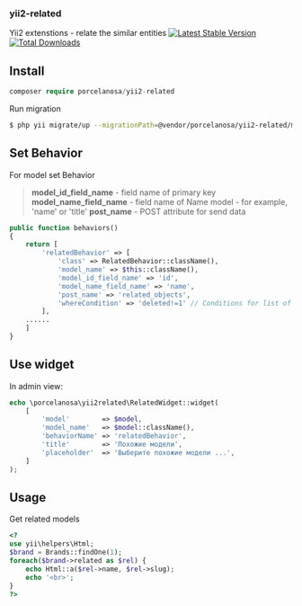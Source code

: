 ### yii2-related
Yii2 extenstions - relate the similar entities
[![Latest Stable Version](https://poser.pugx.org/porcelanosa/yii2-related/v/stable)](https://packagist.org/packages/porcelanosa/yii2-related)
[![Total Downloads](https://poser.pugx.org/porcelanosa/yii2-related/downloads)](https://packagist.org/packages/porcelanosa/yii2-related)
## Install 

```php
composer require porcelanosa/yii2-related
```
Run migration
```bash
$ php yii migrate/up --migrationPath=@vendor/porcelanosa/yii2-related/migrations
```

## Set Behavior
For model set Behavior

> **model_id_field_name** - field name of primary key 
> **model_name_field_name** - field name of Name model - for example, 'name' or 'title' 
> **post_name** - POST attribute for send data 
```php
public function behaviors()
{
    return [
        'relatedBehavior' => [
            'class' => RelatedBehavior::className(),
            'model_name' => $this::className(),
            'model_id_field_name' => 'id', 
            'model_name_field_name' => 'name',
            'post_name' => 'related_objects',
            'whereCondition' => 'deleted!=1' // Conditions for list of related entities
        ],
    ......
    ]
}    
```
## Use widget
In admin view:
```php
echo \porcelanosa\yii2related\RelatedWidget::widget(
    [
        'model'        => $model,
        'model_name'   => $model::className(),
        'behaviorName' => 'relatedBehavior',
        'title'        => 'Похожие модели',
        'placeholder'  => 'Выберите похожие модели ...',
    ]
);
```

## Usage
Get related models

```php
<?
use yii\helpers\Html;
$brand = Brands::findOne(1);
foreach($brand->related as $rel) { 
    echo Html::a($rel->name, $rel->slug); 
    echo '<br>';
}
?>
```